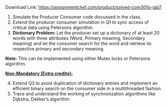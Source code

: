 Download Link: https://assignmentchef.com/product/solved-com301p-lab7
<br>
<ol>

 <li>Simulate the Producer Consumer code discussed in the class.</li>

 <li>Extend the producer consumer simulation in Q1 to sync access of critical data using Petersons algorithm.</li>

 <li><strong>Dictionary Problem:</strong> Let the producer set up a dictionary of at least 20 words with three attributes (Word, Primary meaning, Secondary meaning) and let the consumer search for the word and retrieve its respective primary and secondary meaning.</li>

</ol>

<strong>Note:</strong> This can be implemented using either Mutex locks or Petersons algorithm.

<strong> </strong>

<strong><u>Non-Mandatory (Extra credits):</u> </strong>

<ol start="4">

 <li>Extend Q3 to avoid duplication of dictionary entries and implement an efficient binary search on the consumer side in a multithreaded fashion.</li>

 <li>Trace and understand the working of synchronization algorithms like Dijkstra, Dekker’s algorithm</li>

</ol>